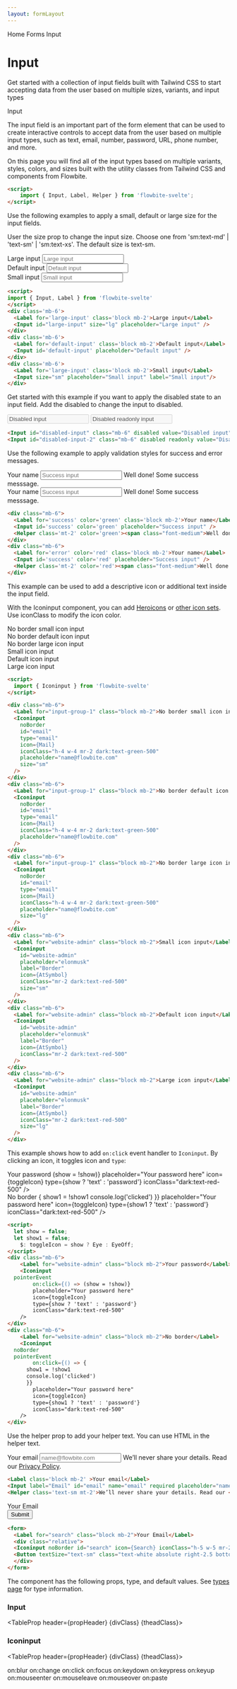```yaml
---
layout: formLayout
---
```


<script>
  import { Htwo, ExampleDiv, GitHubSource, CompoDescription, TableProp, TableDefaultRow} from '../../utils'
  import { onMount } from 'svelte';
  import { Input, Label, Helper, Iconinput, Button, Breadcrumb, BreadcrumbItem, Badge } from '$lib'
  import { Home, AtSymbol , Mail, Search, Eye, EyeOff } from 'svelte-heros'

  import componentProps1 from '../../props/Input.json'
  let items1 = componentProps1.props
  import componentProps2 from '../../props/Iconinput.json'
  let items2 = componentProps2.props
  let propHeader = ['Name', 'Type', 'Default']
  let divClass='w-full relative overflow-x-auto shadow-md sm:rounded-lg py-4'
  let theadClass ='text-xs text-gray-700 uppercase bg-gray-50 dark:bg-gray-700 dark:text-white'
  // Iconinput event handler
	let show = false;
  let show1 = false;
	$: toggleIcon = show ? Eye : EyeOff;
</script>

<Breadcrumb>
  <BreadcrumbItem href="/" home >Home</BreadcrumbItem>
  <BreadcrumbItem href="/forms/" rel="external">Forms</BreadcrumbItem>
  <BreadcrumbItem>Input</BreadcrumbItem>
</Breadcrumb>

<h1 class="text-3xl w-full dark:text-white pt-8 pb-4">Input</h1>

<CompoDescription>Get started with a collection of input fields built with Tailwind CSS to start accepting data from the user based on multiple sizes, variants, and input types</CompoDescription>

<ExampleDiv>
<GitHubSource href="forms/Input.svelte">Input</GitHubSource>
</ExampleDiv>

The input field is an important part of the form element that can be used to create interactive controls to accept data from the user based on multiple input types, such as text, email, number, password, URL, phone number, and more.

On this page you will find all of the input types based on multiple variants, styles, colors, and sizes built with the utility classes from Tailwind CSS and components from Flowbite.


<Htwo label="Setup" />

```html
<script>
	import { Input, Label, Helper } from 'flowbite-svelte';
</script>
```

<Htwo label="Input sizes" />

Use the following examples to apply a small, default or large size for the input fields.

User the size prop to change the input size. Choose one from 'sm:text-md' | 'text-sm' | 'sm:text-xs'. The default size is text-sm.

<ExampleDiv>
<div class='mb-6'>
  <Label for='large-input' class='block mb-2'>Large input</Label>
  <Input id="large-input" size="lg" placeholder="Large input" />
</div>
<div class='mb-6'>
  <Label for='default-input' class='block mb-2'>Default input</Label>
  <Input id='default-input' placeholder="Default input" />
</div>
<div class='mb-6'>
  <Label for='large-input' class='block mb-2'>Small input</Label>
  <Input size="sm" placeholder="Small input" label="Small input"/>
</div>
</ExampleDiv>

```html
<script>
import { Input, Label } from 'flowbite-svelte'
</script>
<div class='mb-6'>
  <Label for='large-input' class='block mb-2'>Large input</Label>
  <Input id="large-input" size="lg" placeholder="Large input" />
</div>
<div class='mb-6'>
  <Label for='default-input' class='block mb-2'>Default input</Label>
  <Input id='default-input' placeholder="Default input" />
</div>
<div class='mb-6'>
  <Label for='large-input' class='block mb-2'>Small input</Label>
  <Input size="sm" placeholder="Small input" label="Small input"/>
</div>
```

<Htwo label="Disabled state" />

Get started with this example if you want to apply the disabled state to an input field. Add the disabled to change the input to disabled.

<ExampleDiv>
<Input id="disabled-input" class="mb-6" disabled value="Disabled input" />
<Input id="disabled-input-2" class="mb-6" disabled readonly value="Disabled readonly input" />
</ExampleDiv>

```html
<Input id="disabled-input" class="mb-6" disabled value="Disabled input" />
<Input id="disabled-input-2" class="mb-6" disabled readonly value="Disabled readonly input" />
```

<Htwo label="Validation" />

Use the following example to apply validation styles for success and error messages.

<ExampleDiv>
<div class="mb-6">
  <Label for='success' color='green' class='block mb-2'>Your name</Label>
  <Input id='success' color='green' placeholder="Success input" />
  <Helper class='mt-2' color='green'><span class="font-medium">Well done!</span> Some success messsage.</Helper>
</div>
<div class="mb-6">
  <Label for='error' color='red' class='block mb-2'>Your name</Label>
  <Input id='success' color='red' placeholder="Success input" />
  <Helper class='mt-2' color='red'><span class="font-medium">Well done!</span> Some success messsage.</Helper>
</div>
</ExampleDiv>

```html
<div class="mb-6">
  <Label for='success' color='green' class='block mb-2'>Your name</Label>
  <Input id='success' color='green' placeholder="Success input" />
  <Helper class='mt-2' color='green'><span class="font-medium">Well done!</span> Some success messsage.</Helper>
</div>
<div class="mb-6">
  <Label for='error' color='red' class='block mb-2'>Your name</Label>
  <Input id='success' color='red' placeholder="Success input" />
  <Helper class='mt-2' color='red'><span class="font-medium">Well done!</span> Some success messsage.</Helper>
</div>
```

<Htwo label="Input group" />

This example can be used to add a descriptive icon or additional text inside the input field.

With the Iconinput component, you can add <a href="https://flowbite-svelte.vercel.app/icons/heroicons" class="text-blue-700 dark:text-blue-500 hover:underline">Heroicons</a> or <a href="https://svelte-svg-icons.vercel.app/" class="text-blue-700 dark:text-blue-500 hover:underline">other icon sets</a>. Use iconClass to modify the icon color.


<ExampleDiv>
	<div class="mb-6">
		<Label for="input-group-1" class="block mb-2">No border small icon input</Label>
		<Iconinput
			noBorder
			id="email"
			type="email"
			icon={Mail}
			iconClass="mr-2 dark:text-green-500"
			placeholder="name@flowbite.com"
			size="sm"
		/>
	</div>
	<div class="mb-6">
		<Label for="input-group-1" class="block mb-2">No border default icon input</Label>
		<Iconinput
			noBorder
			id="email"
			type="email"
			icon={Mail}
			iconClass="mr-2 dark:text-green-500"
			placeholder="name@flowbite.com"
		/>
	</div>
	<div class="mb-6">
		<Label for="input-group-1" class="block mb-2">No border large icon input</Label>
		<Iconinput
			noBorder
			id="email"
			type="email"
			icon={Mail}
			iconClass="mr-2 dark:text-green-500"
			placeholder="name@flowbite.com"
			size="lg"
		/>
	</div>
	<div class="mb-6">
		<Label for="website-admin" class="block mb-2">Small icon input</Label>
		<Iconinput
			id="website-admin"
			placeholder="elonmusk"
			label="Border"
			icon={AtSymbol}
			iconClass="mr-2 dark:text-red-500"
			size="sm"
		/>
	</div>
	<div class="mb-6">
		<Label for="website-admin" class="block mb-2">Default icon input</Label>
		<Iconinput
			id="website-admin"
			placeholder="elonmusk"
			label="Border"
			icon={AtSymbol}
			iconClass="mr-2 dark:text-red-500"
		/>
	</div>
	<div class="mb-6">
		<Label for="website-admin" class="block mb-2">Large icon input</Label>
		<Iconinput
			id="website-admin"
			placeholder="elonmusk"
			label="Border"
			icon={AtSymbol}
			iconClass="mr-2 dark:text-red-500"
			size="lg"
		/>
	</div>
</ExampleDiv>

```html
<script>
  import { Iconinput } from 'flowbite-svelte'
</script>

<div class="mb-6">
  <Label for="input-group-1" class="block mb-2">No border small icon input</Label>
  <Iconinput
    noBorder
    id="email"
    type="email"
    icon={Mail}
    iconClass="h-4 w-4 mr-2 dark:text-green-500"
    placeholder="name@flowbite.com"
    size="sm"
  />
</div>
<div class="mb-6">
  <Label for="input-group-1" class="block mb-2">No border default icon input</Label>
  <Iconinput
    noBorder
    id="email"
    type="email"
    icon={Mail}
    iconClass="h-4 w-4 mr-2 dark:text-green-500"
    placeholder="name@flowbite.com"
  />
</div>
<div class="mb-6">
  <Label for="input-group-1" class="block mb-2">No border large icon input</Label>
  <Iconinput
    noBorder
    id="email"
    type="email"
    icon={Mail}
    iconClass="h-4 w-4 mr-2 dark:text-green-500"
    placeholder="name@flowbite.com"
    size="lg"
  />
</div>
<div class="mb-6">
  <Label for="website-admin" class="block mb-2">Small icon input</Label>
  <Iconinput
    id="website-admin"
    placeholder="elonmusk"
    label="Border"
    icon={AtSymbol}
    iconClass="mr-2 dark:text-red-500"
    size="sm"
  />
</div>
<div class="mb-6">
  <Label for="website-admin" class="block mb-2">Default icon input</Label>
  <Iconinput
    id="website-admin"
    placeholder="elonmusk"
    label="Border"
    icon={AtSymbol}
    iconClass="mr-2 dark:text-red-500"
  />
</div>
<div class="mb-6">
  <Label for="website-admin" class="block mb-2">Large icon input</Label>
  <Iconinput
    id="website-admin"
    placeholder="elonmusk"
    label="Border"
    icon={AtSymbol}
    iconClass="mr-2 dark:text-red-500"
    size="lg"
  />
</div>
```

<Htwo label="Iconinput click handler" />

This example shows how to add `on:click` event handler to `Iconinput`. By clicking an icon, it toggles icon and `type`:

<ExampleDiv>
<div class="mb-6">
	<Label for="website-admin" class="block mb-2">Your password</Label>
	<Iconinput
  pointerEvent
		on:click={() => (show = !show)}
		placeholder="Your password here"
		icon={toggleIcon}
		type={show ? 'text' : 'password'}
		iconClass="dark:text-red-500"
	/>
</div>
<div class="mb-6">
	<Label for="website-admin" class="block mb-2">No border</Label>
	<Iconinput
  noBorder
  pointerEvent
		on:click={() => {
      show1 = !show1
      console.log('clicked')
      }}
		placeholder="Your password here"
		icon={toggleIcon}
		type={show1 ? 'text' : 'password'}
		iconClass="dark:text-red-500"
	/>
</div>
</ExampleDiv>

```html
<script>
  let show = false;
  let show1 = false;
	$: toggleIcon = show ? Eye : EyeOff;
</script>
<div class="mb-6">
	<Label for="website-admin" class="block mb-2">Your password</Label>
	<Iconinput
  pointerEvent
		on:click={() => (show = !show)}
		placeholder="Your password here"
		icon={toggleIcon}
		type={show ? 'text' : 'password'}
		iconClass="dark:text-red-500"
	/>
</div>
<div class="mb-6">
	<Label for="website-admin" class="block mb-2">No border</Label>
	<Iconinput
  noBorder
  pointerEvent
		on:click={() => {
      show1 = !show1
      console.log('clicked')
      }}
		placeholder="Your password here"
		icon={toggleIcon}
		type={show1 ? 'text' : 'password'}
		iconClass="dark:text-red-500"
	/>
</div>
```

<Htwo label="Helper text" />

Use the helper prop to add your helper text. You can use HTML in the helper text.

<ExampleDiv>
<Label class='block mb-2' >Your email</Label>
<Input label="Email" id="email" name="email" required placeholder="name@flowbite.com"/>
<Helper class='text-sm mt-2'>We’ll never share your details. Read our <a href="/" class="font-medium text-blue-600 hover:underline dark:text-blue-500">Privacy Policy</a>.</Helper>
</ExampleDiv>

```html
<Label class='block mb-2' >Your email</Label>
<Input label="Email" id="email" name="email" required placeholder="name@flowbite.com"/>
<Helper class='text-sm mt-2'>We’ll never share your details. Read our <a href="/" class="font-medium text-blue-600 hover:underline dark:text-blue-500">Privacy Policy</a>.</Helper>
```

<Htwo label="Search input" />

<ExampleDiv>
<form>
  <Label for="search" class="block mb-2">Your Email</Label>
  <div class="relative">
  <Iconinput noBorder id="search" icon={Search} iconClass="h-5 w-5 mr-2 dark:text-green-500" placeholder="Search" class="p-4" />
  <Button textSize="text-sm" class="text-white absolute right-2.5 bottom-2" type="submit">Submit</Button>
  </div>
</form>
</ExampleDiv>

```html
<form>
  <Label for="search" class="block mb-2">Your Email</Label>
  <div class="relative">
  <Iconinput noBorder id="search" icon={Search} iconClass="h-5 w-5 mr-2 dark:text-green-500" placeholder="Search" class="p-4" />
  <Button textSize="text-sm" class="text-white absolute right-2.5 bottom-2" type="submit">Submit</Button>
  </div>
</form>
```

<Htwo label="Props" />

The component has the following props, type, and default values. See <a href="/pages/types">types 
 page</a> for type information.

<h3 class='text-xl w-full dark:text-white py-4'>Input</h3>

<TableProp header={propHeader} {divClass} {theadClass}>
  <TableDefaultRow items={items1} rowState='hover' />
</TableProp>

<h3 class='text-xl w-full dark:text-white py-4'>Iconinput</h3>

<TableProp header={propHeader} {divClass} {theadClass}>
  <TableDefaultRow items={items2} rowState='hover' />
</TableProp>

<Htwo label="Forwarded Events: DropdownItem" />

<div class="flex flex-wrap gap-2">
<Badge large={true}>on:blur</Badge>
<Badge large={true}>on:change</Badge>
<Badge large={true}>on:click</Badge>
<Badge large={true}>on:focus</Badge>
<Badge large={true}>on:keydown</Badge>
<Badge large={true}>on:keypress</Badge>
<Badge large={true}>on:keyup</Badge>
<Badge large={true}>on:mouseenter</Badge>
<Badge large={true}>on:mouseleave</Badge>
<Badge large={true}>on:mouseover</Badge>
<Badge large={true}>on:paste</Badge>
</div>
